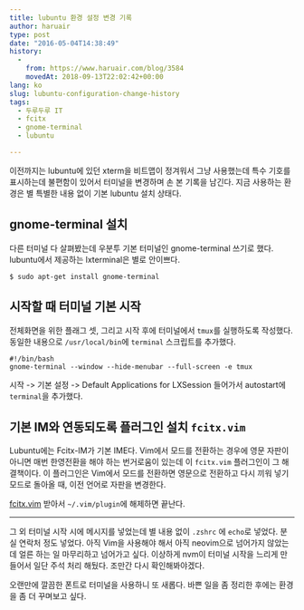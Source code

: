 ```yaml
---
title: lubuntu 환경 설정 변경 기록
author: haruair
type: post
date: "2016-05-04T14:38:49"
history:
  - 
    from: https://www.haruair.com/blog/3584
    movedAt: 2018-09-13T22:02:42+00:00
lang: ko
slug: lubuntu-configuration-change-history
tags:
  - 두루두루 IT
  - fcitx
  - gnome-terminal
  - lubuntu

---
```

이전까지는 lubuntu에 있던 xterm을 비트맵이 정겨워서 그냥 사용했는데 특수 기호를 표시하는데 불편함이 있어서 터미널을 변경하며 손 본 기록을 남긴다. 지금 사용하는 환경은 별 특별한 내용 없이 기본 lubuntu 설치 상태다.

## gnome-terminal 설치

다른 터미널 다 살펴봤는데 우분투 기본 터미널인 gnome-terminal 쓰기로 했다. lubuntu에서 제공하는 lxterminal은 별로 안이쁘다.

    $ sudo apt-get install gnome-terminal
    

## 시작할 때 터미널 기본 시작

전체화면을 위한 플래그 셋, 그리고 시작 후에 터미널에서 `tmux`를 실행하도록 작성했다. 동일한 내용으로 `/usr/local/bin`에 `terminal` 스크립트를 추가했다.

    #!/bin/bash
    gnome-terminal --window --hide-menubar --full-screen -e tmux
    

시작 -> 기본 설정 -> Default Applications for LXSession 들어가서 autostart에 `terminal`을 추가했다.

## 기본 IM와 연동되도록 플러그인 설치 `fcitx.vim`

Lubuntu에는 Fcitx-IM가 기본 IME다. Vim에서 모드를 전환하는 경우에 영문 자판이 아니면 매번 한영전환을 해야 하는 번거로움이 있는데 이 `fcitx.vim` 플러그인이 그 해결책이다. 이 플러그인은 Vim에서 모드를 전환하면 영문으로 전환하고 다시 끼워 넣기 모드로 돌아올 때, 이전 언어로 자판을 변경한다.

[fcitx.vim][1] 받아서 `~/.vim/plugin`에 해제하면 끝난다.

* * *

그 외 터미널 시작 시에 메시지를 넣었는데 별 내용 없이 `.zshrc` 에 `echo`로 넣었다. 분실 연락처 정도 넣었다. 아직 Vim을 사용해야 해서 아직 neovim으로 넘어가지 않았는데 얼른 하는 일 마무리하고 넘어가고 싶다. 이상하게 nvm이 터미널 시작을 느리게 만들어서 일단 주석 처리 해뒀다. 조만간 다시 확인해봐야겠다.

오랜만에 깔끔한 폰트로 터미널을 사용하니 또 새롭다. 바쁜 일을 좀 정리한 후에는 환경을 좀 더 꾸며보고 싶다.

 [1]: http://www.vim.org/scripts/script.php?script_id=3764